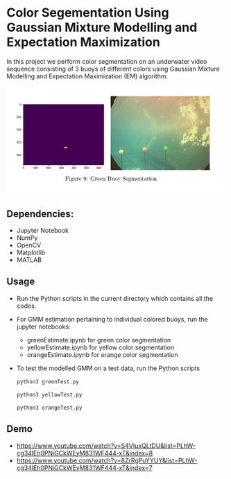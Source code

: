 # Color Segementation Using Gaussian Mixture Modelling and Expectation Maximization

In this project we perform color segmentation on an underwater video sequence consisting of 3 buoys of different colors using Gaussian Mixture Modelling and Expectation
Maximization (EM) algorithm.


<p align="center">
  <p align="center"><img src="/Data/Sample.PNG"></p>
</p>


## Dependencies:

- Jupyter Notebook
- NumPy
- OpenCV
- Matplotlib
- MATLAB

## Usage

- Run the Python scripts in the current directory which contains all the codes.
- For GMM estimation pertaining to individual colored buoys, run the jupyter notebooks:
  - greenEstimate.ipynb for green color segmentation
  - yellowEstimate.ipynb for yellow color segmentation
  - orangeEstimate.ipynb for orange color segmentation
- To test the modelled GMM on a test data, run the Python scripts 
  ```
  python3 greenTest.py
  ```
  
  ```
  python3 yellowTest.py
  ```
  
  ```
  python3 orangeTest.py
  ```
## Demo

- https://www.youtube.com/watch?v=S4VIuxQLtDU&list=PLhW-cg34lEh0PNiGCkWEyM831WF444-xT&index=8
- https://www.youtube.com/watch?v=8ZrRgPuYYUY&list=PLhW-cg34lEh0PNiGCkWEyM831WF444-xT&index=7

